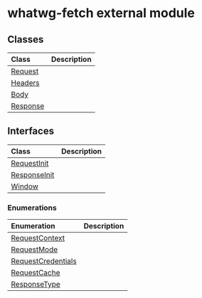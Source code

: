 # whatwg-fetch external module


## Classes

| Class	   |  Description |
|:-------------|:---------------|
| [Request](Request.md)     |  |
| [Headers](Headers.md)     |  |
| [Body](Body.md)     |  |
| [Response](Response.md)     |  |



## Interfaces

| Class	   |  Description |
|:-------------|:---------------|
| [RequestInit](RequestInit.md)   |   |
| [ResponseInit](ResponseInit.md)   |   |
| [Window](Window.md)   |   |



### Enumerations

| Enumeration	   | Description|
|:-----------|:------------|
|[RequestContext](RequestContext.md)    |  |
|[RequestMode](RequestMode.md)    |  |
|[RequestCredentials](RequestCredentials.md)    |  |
|[RequestCache](RequestCache.md)    |  |
|[ResponseType](ResponseType.md)    |  |

